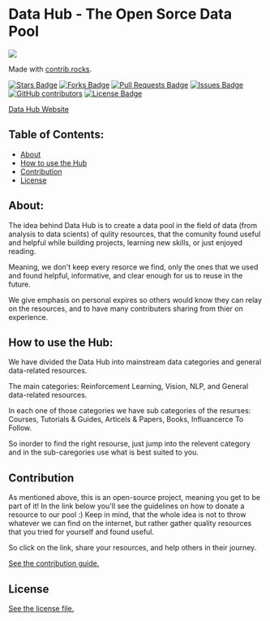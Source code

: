 
# Data Hub - The Open Sorce Data Pool
<a href="https://github.com/RoiPeleg/Data-Hub/graphs/contributors">
  <img src="https://contrib.rocks/image?repo=RoiPeleg/Data-Hub" />
</a>

Made with [contrib.rocks](https://contrib.rocks).

<a href="https://github.com/RoiPeleg/Data-Hub/stargazers"><img src="https://img.shields.io/github/stars/RoiPeleg/Data-Hub?style=plastic" alt="Stars Badge"/></a>
<a href="https://github.com/RoiPeleg/Data-Hub/network/members"><img src="https://img.shields.io/github/forks/RoiPeleg/Data-Hub?style=plastic" alt="Forks Badge"/></a>
<a href="https://github.com/RoiPeleg/Data-Hub/pulls"><img src="https://img.shields.io/github/issues-pr/RoiPeleg/Data-Hub?style=plastic" alt="Pull Requests Badge"/></a>
<a href="https://github.com/RoiPeleg/Data-Hub/issues"><img src="https://img.shields.io/github/issues/RoiPeleg/Data-Hub?style=plastic" alt="Issues Badge"/></a>
<a href="https://github.com/RoiPeleg/Data-Hub/graphs/contributors"><img alt="GitHub contributors" src="https://img.shields.io/github/contributors/RoiPeleg/Data-Hub?style=plastic"></a>
<a href="https://github.com/RoiPeleg/Data-Hub/blob/master/LICENSE"><img src="https://img.shields.io/github/license/RoiPeleg/Data-Hub?style=plastic" alt="License Badge"/></a>

[Data Hub Website](https://roipeleg.github.io/Data-Hub/)

## Table of Contents:
* [About](#about)
* [How to use the Hub](#how2hub)
* [Contribution](#contribution)
* [License](#license)
<a name = "about"></a>
## About:
The idea behind Data Hub is to create a data pool in the field of data (from analysis to data scients) of qulity resources, that the comunity found useful and helpful while building projects, learning new skills, or just enjoyed reading.

Meaning, we don't keep every resorce we find, only the ones that we used and found helpful, informative, and clear enough for us to reuse in the future.

We give emphasis on personal expires so others would know they can relay on the resources, and to have many contributers sharing from thier on experience.


<a name = "how2hub"></a>
## How to use the Hub:
We have divided the Data Hub into mainstream data categories and general data-related resources.

The main categories: Reinforcement Learning, Vision, NLP, and General data-related resources.

In each one of those categories we have sub categories of the resurses: Courses, Tutorials & Guides, Articels & Papers, Books, Influancerce To Follow.

So inorder to find the right resourse, just jump into the relevent category and in the sub-caregories use what is best suited to you.


<a name = "contribution"></a>
## Contribution

As mentioned above, this is an open-source project, meaning you get to be part of it!
In the link below you'll see the guidelines on how to donate a resource to our pool :)
Keep in mind, that the whole idea is not to throw whatever we can find on the internet, but rather gather quality resources that you tried for yourself and found useful.

So click on the link, share your resources, and help others in their journey.

[See the contribution guide.](./CONTRIBUTING.md)


<a name = "license"></a>
## License

[See the license file.](./LICENSE.md)
